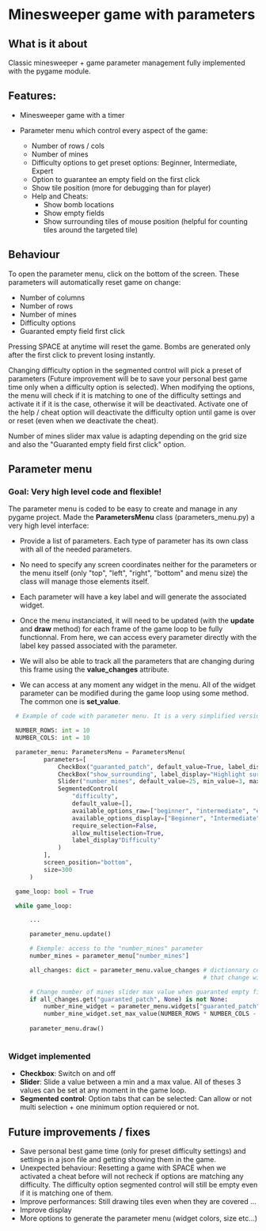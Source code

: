 # Minesweeper game with parameters

## What is it about

Classic minesweeper + game parameter management fully implemented with the  pygame module.

## Features:

  - Minesweeper game with a timer
  - Parameter menu which control every aspect of the game:
    
      - Number of rows / cols
      - Number of mines
      - Difficulty options to get preset options: Beginner, Intermediate, Expert
      - Option to guarantee an empty field on the first click
      - Show tile position (more for debugging than for player)
      - Help and Cheats:
         - Show bomb locations
         - Show empty fields
         - Show surrounding tiles of mouse position (helpful for counting tiles around the targeted tile)

  ## Behaviour
  
  To open the parameter menu, click on the bottom of the screen. These parameters will automatically reset game on change:

  - Number of columns
  - Number of rows
  - Number of mines
  - Difficulty options
  - Guaranted empty field first click

  Pressing SPACE at anytime will reset the game. Bombs are generated only after the first click to prevent losing instantly.

  Changing difficulty option in the segmented control will pick a preset of parameters (Future improvement will be to
  save your personal best game time only when a difficulty option is selected). When modifying the options, the menu will
  check if it is matching to one of the difficulty settings and activate it if it is the case, otherwise it will be deactivated. 
  Activate one of the help / cheat option will deactivate the difficulty option until game is over or reset (even when we deactivate the cheat).

  Number of mines slider max value is adapting depending on the grid size and also the "Guaranted empty field first click" option.

  ## Parameter menu

  ### Goal: Very high level code and flexible!
  
  The parameter menu is coded to be easy to create and manage in any pygame project. Made the **ParametersMenu** class (parameters_menu.py) a very high 
  level interface:

  - Provide a list of parameters. Each type of parameter has its own class with all of the needed parameters.
  
  - No need to specify any screen coordinates neither for the parameters or the menu itself (only "top", "left", "right", "bottom" and menu size)
    the class will manage those elements itself.
    
  - Each parameter will have a key label and will generate the associated widget.
  
  - Once the menu instanciated, it will need to be updated (with the **update** and **draw** method) for each frame of the game loop to be fully functionnal. From 
    here, we can access every parameter directly with the label key passed associated with the parameter.
    
  - We will also be able to track all the parameters that are changing during this frame using the **value_changes** attribute.

  - We can access at any moment any widget in the menu. All of the widget parameter can be modified during the game loop using some method. The common one
    is **set_value**.

  ```py
    # Example of code with parameter menu. It is a very simplified version of a section of the minesweeper code.

    NUMBER_ROWS: int = 10
    NUMBER_COLS: int = 10

    parameter_menu: ParametersMenu = ParametersMenu(
            parameters=[
                CheckBox("guaranted_patch", default_value=True, label_display="Guaranted empty field first click"),
                CheckBox("show_surrounding", label_display="Highlight surrounding tiles"),
                Slider("number_mines", default_value=25, min_value=3, max_value=99, interval=1, label_display="Number of mines", value_format=lambda x: str(int(x))),
                SegmentedControl(
                    "difficulty", 
                    default_value=[], 
                    available_options_raw=["beginner", "intermediate", "expert"],
                    available_options_display=["Beginner", "Intermediate", "Expert"],
                    require_selection=False,
                    allow_multiselection=True,
                    label_display"Difficulty"
                )
            ], 
            screen_position="bottom",
            size=300
        )

    game_loop: bool = True

    while game_loop:

        ...

        parameter_menu.update()

        # Exemple: access to the "number_mines" parameter
        number_mines = parameter_menu["number_mines"]

        all_changes: dict = parameter_menu.value_changes # dictionnary containing all the parameters
                                                         # that change with also the old value and new value provided

        # Change number of mines slider max value when guaranted empty field option change
        if all_changes.get("guaranted_patch", None) is not None:
            number_mine_widget = parameter_menu.widgets["guaranted_patch"]
            number_mine_widget.set_max_value(NUMBER_ROWS * NUMBER_COLS - (9 if parameter_menu["guaranted_patch"] else 1))
        
        parameter_menu.draw()
        
  ```

  ### Widget implemented

  - **Checkbox**: Switch on and off
  - **Slider**: Slide a value between a min and a max value. All of theses 3 values can be set at any moment in the game loop.
  - **Segmented control**: Option tabs that can be selected: Can allow or not multi selection + one minimum option requiered or not.

  ## Future improvements / fixes

  - Save personal best game time (only for preset difficulty settings) and settings in a json file and getting showing them in the game.
  - Unexpected behaviour: Resetting a game with SPACE when we activated a cheat before will not recheck if options are matching any difficulty.
    The difficulty option segmented control will still be empty even if it is matching one of them.
  - Improve performances: Still drawing tiles even when they are covered ...
  - Improve display
  - More options to generate the parameter menu (widget colors, size etc...)
    

  
  
